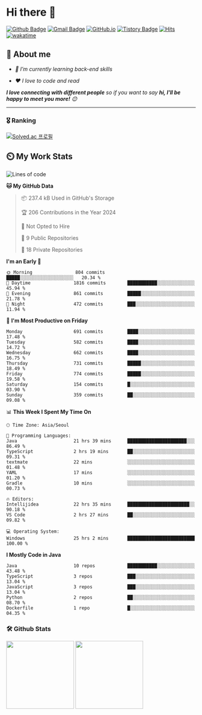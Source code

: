 # Hi there 👋
[![Github Badge](https://img.shields.io/badge/-uiw6unoh-grey?style=flat&logo=github&logoColor=white&link=https://github.com/uiw6unoh/)](https://www.github.com/uiw6unoh/) 
[![Gmail Badge](https://img.shields.io/badge/-uiw6unoh@naver.com-c14438?style=flat&logo=Gmail&logoColor=white&link=mailto:uiw6unoh@naver.com)](mailto:uiw6unoh@naver.com) 
[![GitHub.io](https://img.shields.io/badge/GitHub.io-orange?style=flat&logoColor=white)](https://uiw6unoh.github.io/)
[![Tistory Badge](https://img.shields.io/badge/Tech%20Blog-yellow?style=flat&logoColor=white)](https://uiw6unoh-log.vercel.app/)
[![Hits](https://hits.seeyoufarm.com/api/count/incr/badge.svg?url=https%3A%2F%2Fgithub.com%2Fuiw6unoh&count_bg=%2379C83D&title_bg=%23555555&icon=&icon_color=%23E7E7E7&title=hits&edge_flat=false)](https://hits.seeyoufarm.com)
[![wakatime](https://wakatime.com/badge/user/54252e40-b19e-45e1-9ec9-fb1c5a26c628.svg)](https://wakatime.com/@54252e40-b19e-45e1-9ec9-fb1c5a26c628)
<!-- [![Portfolio Badge](https://img.shields.io/badge/portfolio-web-blue?style=flat&link=https://github.com/uiw6unoh/)](https://github.com/uiw6unoh/)  -->

## 💬 About me
<em>
 
- 🌱 I’m currently learning back-end skills
 
- ❤️ I love to code and read
</em>

<em><b>I love connecting with different people</b> so if you want to say <b>hi, I'll be happy to meet you more!</b> 😊</em>

---
### 🎖️ Ranking
[![Solved.ac 프로필](http://mazassumnida.wtf/api/v2/generate_badge?boj=uiw6unoh)](https://www.acmicpc.net/user/uiw6unoh)

## ⏲️ My Work Stats
<!--[![uiw6unoh's wakatime stats](https://github-readme-stats.vercel.app/api/wakatime?username=uiw6unoh)]-->

<!--START_SECTION:waka-->
![Lines of code](https://img.shields.io/badge/From%20Hello%20World%20I%27ve%20Written-2.9%20million%20lines%20of%20code-blue)

**🐱 My GitHub Data** 

> 📦 237.4 kB Used in GitHub's Storage 
 > 
> 🏆 206 Contributions in the Year 2024
 > 
> 🚫 Not Opted to Hire
 > 
> 📜 9 Public Repositories 
 > 
> 🔑 18 Private Repositories 
 > 
**I'm an Early 🐤** 

```text
🌞 Morning                804 commits         █████░░░░░░░░░░░░░░░░░░░░   20.34 % 
🌆 Daytime                1816 commits        ███████████░░░░░░░░░░░░░░   45.94 % 
🌃 Evening                861 commits         █████░░░░░░░░░░░░░░░░░░░░   21.78 % 
🌙 Night                  472 commits         ███░░░░░░░░░░░░░░░░░░░░░░   11.94 % 
```
📅 **I'm Most Productive on Friday** 

```text
Monday                   691 commits         ████░░░░░░░░░░░░░░░░░░░░░   17.48 % 
Tuesday                  582 commits         ████░░░░░░░░░░░░░░░░░░░░░   14.72 % 
Wednesday                662 commits         ████░░░░░░░░░░░░░░░░░░░░░   16.75 % 
Thursday                 731 commits         █████░░░░░░░░░░░░░░░░░░░░   18.49 % 
Friday                   774 commits         █████░░░░░░░░░░░░░░░░░░░░   19.58 % 
Saturday                 154 commits         █░░░░░░░░░░░░░░░░░░░░░░░░   03.90 % 
Sunday                   359 commits         ██░░░░░░░░░░░░░░░░░░░░░░░   09.08 % 
```


📊 **This Week I Spent My Time On** 

```text
🕑︎ Time Zone: Asia/Seoul

💬 Programming Languages: 
Java                     21 hrs 39 mins      ██████████████████████░░░   86.49 % 
TypeScript               2 hrs 19 mins       ██░░░░░░░░░░░░░░░░░░░░░░░   09.31 % 
textmate                 22 mins             ░░░░░░░░░░░░░░░░░░░░░░░░░   01.48 % 
YAML                     17 mins             ░░░░░░░░░░░░░░░░░░░░░░░░░   01.20 % 
Gradle                   10 mins             ░░░░░░░░░░░░░░░░░░░░░░░░░   00.73 % 

🔥 Editors: 
Intellijidea             22 hrs 35 mins      ███████████████████████░░   90.18 % 
VS Code                  2 hrs 27 mins       ██░░░░░░░░░░░░░░░░░░░░░░░   09.82 % 

💻 Operating System: 
Windows                  25 hrs 2 mins       █████████████████████████   100.00 % 
```

**I Mostly Code in Java** 

```text
Java                     10 repos            ███████████░░░░░░░░░░░░░░   43.48 % 
TypeScript               3 repos             ███░░░░░░░░░░░░░░░░░░░░░░   13.04 % 
JavaScript               3 repos             ███░░░░░░░░░░░░░░░░░░░░░░   13.04 % 
Python                   2 repos             ██░░░░░░░░░░░░░░░░░░░░░░░   08.70 % 
Dockerfile               1 repo              █░░░░░░░░░░░░░░░░░░░░░░░░   04.35 % 
```




<!--END_SECTION:waka-->

### 🛠️ Github Stats <br/>
<p>
  <img height="180em" src="https://github-readme-stats-git-masterrstaa-rickstaa.vercel.app/api?username=uiw6unoh&show_icons=true&include_all_commits=true">
  <img height="180em" src="https://github-readme-stats-git-masterrstaa-rickstaa.vercel.app/api/top-langs/?username=uiw6unoh&layout=compact">
</p>

